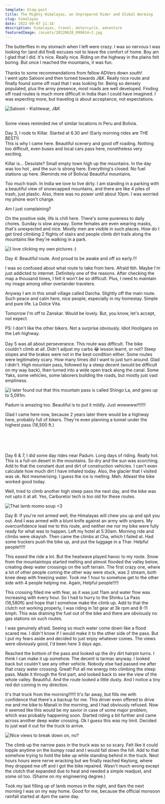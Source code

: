 ```yaml
---
template: blog-post
title: The Mighty Himalayas, an Unprepared Rider and Global Warming
slug: himalayas
date: 2022-09-07 11:18
description: himalayas, travel, motorcycle, adventure
featuredImage: /assets/20220628_090014~2.jpg
---
```

The butterflies in my stomach when I left were crazy. I was so nervous I was looking for (and did find) excuses not to leave the comfort of home. Boy am I glad that I did. It's nice. Really nice. Riding on the highway in the plains felt boring. But once I reached the mountains, it was fun.\
\
Thanks to some recommendations from fellow ADVers down south!\
I went upto Salooni and then turned towards J&K. Really nice route and finally found some off road that I was looking for. Being so densely populated, plus the army presence, most roads are well developed. Finding off road routes is much more difficult in India than I could have imagined. I was expecting more, but traveling is about acceptance, not expectations.

![Salooni - Kishtewar, J&K](/assets/pic1.jpg "Salooni - Kishtewar, J&K")

\
Some views reminded me of similar locations in Peru and Bolivia.

Day 3, I rode to Killar. Started at 6.30 am! (Early morning rides are THE BEST!)\
This is why I came here. Beautiful scenery and good off roading. Nothing too difficult, even buses and local cars pass here, nonetheless very exciting.

Killar is... Desolate? Small empty town high up the mountains. In the day was too hot , and the sun is strong here. Everything's closed. No fuel stations up here. (Reminds me of Bolivia) Beautiful mountains.

Too much trash. In India we love to live dirty. I am standing in a parking with a beautiful view of snowcapped mountains, and there are like 4 piles of trash, just plastic. Also, there was no power until about 10pm. I was worried my phone won't charge.

Am I just complaining?

On the positive side, life is chill here. There's some pureness to daily chores. Sunday is slow anyway. Some females are even wearing masks, that's unexpected and nice. Mostly men are visible in such places. How do I get tired climbing 2 flights of stairs and people climb dirt trails along the mountains like they're walking in a park.

![I love clicking my own pictures :)](/assets/pic2.jpg "I love clicking my own pictures :)")

Day 4: Beautiful route. And proud to be awake and off so early.!!!

I was so confused about what route to take from here. Afraid tbh. Maybe I'm just addicted to internet. Definitely one of the reasons. After checking the map a thousand times, I felt it won't be so difficult. Plus, I need to maintain my image among other overlander travelers.

Anyway I am in this small village called Darcha. Slightly off the main route. Such peace and calm here, nice people, especially in my homestay. Simple and pure life. La Dolce Vita.

Tomorrow I'm off to Zanskar. Would be lovely. But, you know, let's accept, not expect.

P﻿S: I don't like the other bikers. Not a surprise obviously. Idiot Hooligans on the Leh highway.\
\
Day 5 was all about perseverance. This route was difficult. The bike couldn't climb at all. Didn't adjust my carbs 😂 lesson learnt, or not? Steep slopes and the brakes were not in the best condition either. Some routes were legitimately scary. How many times did I want to just turn around. Glad I didn't. High mountain pass, followed by a steep decent (would be difficult on my way back), then turned into a wide open track along the canal. Some Yaks, some vehicles, some laborers building the roads, but mostly just vast emptiness.

![I later found out that this mountain pass is called Shingo La, and goes up to 5,091m.](/assets/pic3.jpg "I later found out that this mountain pass is called Shingo La, and goes up to 5,091m.")

P﻿adum is amazing too. Beautiful is to put it mildly. Just wowwww!!!!!!!

Glad I came here now, because 2 years later there would be a highway here, probably full of bikers. They're even planning a tunnel under the highest pass (16,500 ft.)

\
\
\
\
Day 6 & 7, I did some day rides near Padum. Long days of riding. Really hot. This is a full-on desert in the mountains. So dry and the sun was scorching. Add to that the constant dust and dirt of construction vehicles. I can't even calculate how much dirt I have inhaled today. Also, the glacier that I visited was ok. Not mesmerising. I guess the ice is melting. Meh. Atleast the bike worked good today.

W﻿ell, tried to climb another high steep pass the next day, and the bike was not upto it at all. Yes, Carburetor tech is too old for these routes.

![That lamb momo soup <3](/assets/pic4.jpg "That lamb momo soup <3")

Day 8: If you're not armed well, the Himalayas will chew you up and spit you out. And I was armed with a blunt knife against an army with snipers. My overconfidence lead me to this route, and neither me nor my bike were fully ready for what was to happen. Left my hotel at 5:30am. Morning ride and climbs were okayish. Then came the climbs at Cha, which I failed at. Had some truckers push the bike up, and put the luggage in a Thar. Helpful people!!!!!

This eased the ride a lot. But the heatwave played havoc to my route. Snow from the mountaintops started melting and almost flooded the valley below, creating deep water crossings on the soft terrain. The first crazy one, where a lot of other people coming the other way were stuck, was 2 stream, both knee deep with freezing water. Took me 1 hour to somehow get to the other side with 4 people helping me. Again, Helpful people!!!!!

This crossing filled me with fear, as it was just 11am and water flow was increasing with every hour. So I had to hurry to the Shinku La Pass (16,580ft) and hope that I somehow make the climb up. Add to that the clutch not working properly, I was riding in 1st gear at 3k rpm and 8-11 kmph. This was draining the fuel out of the bike and there are obviously no gas stations on such routes.

I was genuinely afraid. Seeing so much water come down like a flood scared me. I didn't know if I would make it to the other side of the pass. But I put my fears aside and decided to just enjoy whatever comes. The views were obviously good, I'd been here 3 days ago.

Reached the bottom of the pass and looked up the dry dirt hairpin turns. I think I can make it up somehow. The decent is tarmac anyway. I looked back but couldn't see any other vehicle. Nobody else had passed me after that crazy water crossing. Great! Put all me energy into climbing the steep pass. Made it through the first part, and looked back to see the view of the whole valley. Beautiful. And the route looked a little dusty. And I notice a tiny red dot coming in my direction.

It's that truck from the morning!!!!!! It's far away, but fills me with confidence that there's a backup for me. This driver even offered to drive me and me bike to Manali in the morning, and I had obviously refused. Now it seemed like this would be my savior in case of some major problem, which was probably happening soon. Started riding a bit further and came across another deep water crossing. Ok I guess this was my limit. Decided to just wait it out for the truck to arrive.

![Nice views to break down on, no?](/assets/pic5.jpg "Nice views to break down on, no?")

The climb up the narrow pass in the truck was so so scary. Felt like it could topple anytime on the bumpy road and I would fall down the hill. Add to that somehow trying to hold the bike up while standing behind in the truck. Next hours hours were nerve wracking but we finally reached Keylong, where they dropped me off and I got the bike repaired. Wasn't much wrong except the clutch that expanded due to heat and needed a simple readjust, and some oil too. (Shame on my engineering degree.)

Took my last filling up of lamb momos in the night, and 6am the next morning I was on my way home. Good for me, because the official monsoon rainfall started at 4pm the same day.
